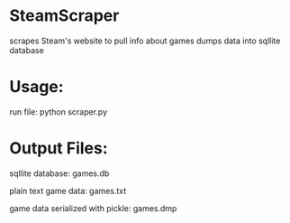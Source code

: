 # SteamScraper

scrapes Steam's website to pull info about games
dumps data into sqllite database

# Usage:

run file: python scraper.py

# Output Files:

sqllite database: games.db

plain text game data: games.txt

game data serialized with pickle: games.dmp